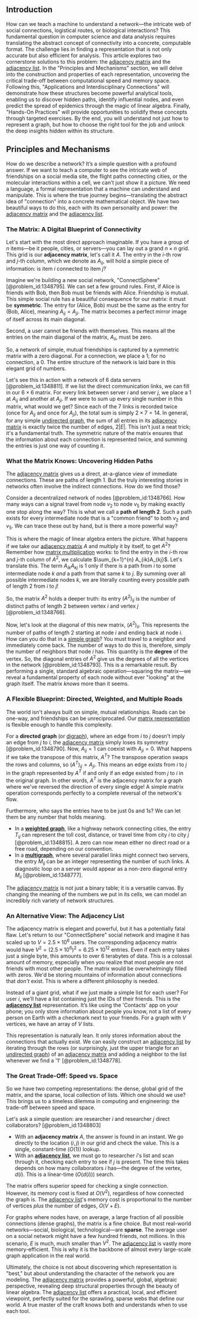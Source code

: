 ## Introduction
How can we teach a machine to understand a network—the intricate web of social connections, logistical routes, or biological interactions? This fundamental question in computer science and data analysis requires translating the abstract concept of connectivity into a concrete, computable format. The challenge lies in finding a representation that is not only accurate but also efficient for analysis. This article explores two cornerstone solutions to this problem: the [adjacency matrix](@article_id:150516) and the [adjacency list](@article_id:266380). In the "Principles and Mechanisms" section, we will delve into the construction and properties of each representation, uncovering the critical trade-off between computational speed and memory space. Following this, "Applications and Interdisciplinary Connections" will demonstrate how these structures become powerful analytical tools, enabling us to discover hidden paths, identify influential nodes, and even predict the spread of epidemics through the magic of linear algebra. Finally, "Hands-On Practices" will provide opportunities to solidify these concepts through targeted exercises. By the end, you will understand not just how to represent a graph, but how to choose the right tool for the job and unlock the deep insights hidden within its structure.

## Principles and Mechanisms

How do we describe a network? It’s a simple question with a profound answer. If we want to teach a computer to see the intricate web of friendships on a social media site, the flight paths connecting cities, or the molecular interactions within a cell, we can't just show it a picture. We need a language, a formal representation that a machine can understand and manipulate. This is where the true journey begins—translating the abstract idea of "connection" into a concrete mathematical object. We have two beautiful ways to do this, each with its own personality and power: the [adjacency matrix](@article_id:150516) and the [adjacency list](@article_id:266380).

### The Matrix: A Digital Blueprint of Connectivity

Let's start with the most direct approach imaginable. If you have a group of $n$ items—be it people, cities, or servers—you can lay out a grand $n \times n$ grid. This grid is our **adjacency matrix**, let's call it $A$. The entry in the $i$-th row and $j$-th column, which we denote as $A_{ij}$, will hold a simple piece of information: is item $i$ connected to item $j$?

Imagine we're building a new social network, "ConnectSphere" [@problem_id:1348795]. We can set a few ground rules. First, if Alice is friends with Bob, then Bob must be friends with Alice. Friendship is mutual. This simple social rule has a beautiful consequence for our matrix: it must be **symmetric**. The entry for (Alice, Bob) must be the same as the entry for (Bob, Alice), meaning $A_{ij} = A_{ji}$. The matrix becomes a perfect mirror image of itself across its main diagonal.

Second, a user cannot be friends with themselves. This means all the entries on the main diagonal of the matrix, $A_{ii}$, must be zero.

So, a network of simple, mutual friendships is captured by a symmetric matrix with a zero diagonal. For a connection, we place a 1; for no connection, a 0. The entire structure of the network is laid bare in this elegant grid of numbers.

Let's see this in action with a network of 6 data servers [@problem_id:1348811]. If we list the direct communication links, we can fill in our $6 \times 6$ matrix. For every link between server $i$ and server $j$, we place a 1 at $A_{ij}$ and another at $A_{ji}$. If we were to sum up every single number in this matrix, what would we get? Since each of the 7 links is recorded twice (once for $A_{ij}$ and once for $A_{ji}$), the total sum is simply $2 \times 7 = 14$. In general, for any simple [undirected graph](@article_id:262541), the sum of all entries in its [adjacency matrix](@article_id:150516) is exactly twice the number of edges, $2|E|$. This isn't just a neat trick; it's a fundamental truth. The symmetric nature of the matrix ensures that the information about each connection is represented twice, and summing the entries is just one way of counting it.

### What the Matrix Knows: Uncovering Hidden Paths

The [adjacency matrix](@article_id:150516) gives us a direct, at-a-glance view of immediate connections. These are paths of length 1. But the truly interesting stories in networks often involve the indirect connections. How do we find those?

Consider a decentralized network of nodes [@problem_id:1348766]. How many ways can a signal travel from node $v_2$ to node $v_5$ by making exactly one stop along the way? This is what we call a **path of length 2**. Such a path exists for every intermediate node that is a "common friend" to both $v_2$ and $v_5$. We can trace these out by hand, but is there a more powerful way?

This is where the magic of linear algebra enters the picture. What happens if we take our [adjacency matrix](@article_id:150516) $A$ and multiply it by itself, to get $A^2$? Remember how [matrix multiplication](@article_id:155541) works: to find the entry in the $i$-th row and $j$-th column of $A^2$, we calculate $\sum_{k=1}^{n} A_{ik}A_{kj}$. Let's translate this. The term $A_{ik}A_{kj}$ is 1 only if there is a path from $i$ to some intermediate node $k$ *and* a path from that same $k$ to $j$. By summing over all possible intermediate nodes $k$, we are literally counting every possible path of length 2 from $i$ to $j$!

So, the matrix $A^2$ holds a deeper truth: its entry $(A^2)_{ij}$ is the number of distinct paths of length 2 between vertex $i$ and vertex $j$ [@problem_id:1348766].

Now, let's look at the diagonal of this new matrix, $(A^2)_{ii}$. This represents the number of paths of length 2 starting at node $i$ and ending back at node $i$. How can you do that in a [simple graph](@article_id:274782)? You must travel to a neighbor and immediately come back. The number of ways to do this is, therefore, simply the number of neighbors that node $i$ has. This quantity is the **degree** of the vertex. So, the diagonal entries of $A^2$ give us the degrees of all the vertices in the network [@problem_id:1348793]. This is a remarkable result. By performing a single, standard algebraic operation—squaring the matrix—we reveal a fundamental property of each node without ever "looking" at the graph itself. The matrix *knows* more than it seems.

### A Flexible Blueprint: Directed, Weighted, and Multiple Roads

The world isn't always built on simple, mutual relationships. Roads can be one-way, and friendships can be unreciprocated. Our [matrix representation](@article_id:142957) is flexible enough to handle this complexity.

For a **directed graph** (or [digraph](@article_id:276465)), where an edge from $i$ to $j$ doesn't imply an edge from $j$ to $i$, the [adjacency matrix](@article_id:150516) simply loses its symmetry [@problem_id:1348790]. Now, $A_{ij}=1$ can coexist with $A_{ji}=0$. What happens if we take the transpose of this matrix, $A^T$? The transpose operation swaps the rows and columns, so $(A^T)_{ij} = A_{ji}$. This means an edge exists from $i$ to $j$ in the graph represented by $A^T$ if and only if an edge existed from $j$ to $i$ in the original graph. In other words, $A^T$ is the adjacency matrix for a graph where we've reversed the direction of every single edge! A simple matrix operation corresponds perfectly to a complete reversal of the network's flow.

Furthermore, who says the entries have to be just 0s and 1s? We can let them be any number that holds meaning.
-   In a **[weighted graph](@article_id:268922)**, like a highway network connecting cities, the entry $T_{ij}$ can represent the toll cost, distance, or travel time from city $i$ to city $j$ [@problem_id:1348815]. A zero can now mean either no direct road or a free road, depending on our convention.
-   In a **[multigraph](@article_id:261082)**, where several parallel links might connect two servers, the entry $M_{ij}$ can be an integer representing the number of such links. A diagnostic loop on a server would appear as a non-zero diagonal entry $M_{ii}$ [@problem_id:1348777].

The [adjacency matrix](@article_id:150516) is not just a binary table; it is a versatile canvas. By changing the meaning of the numbers we put in its cells, we can model an incredibly rich variety of network structures.

### An Alternative View: The Adjacency List

The adjacency matrix is elegant and powerful, but it has a potentially fatal flaw. Let's return to our "ConnectSphere" social network and imagine it has scaled up to $V = 2.5 \times 10^6$ users. The corresponding adjacency matrix would have $V^2 = (2.5 \times 10^6)^2 = 6.25 \times 10^{12}$ entries. Even if each entry takes just a single byte, this amounts to over 6 terabytes of data. This is a colossal amount of memory, especially when you realize that most people are not friends with most other people. The matrix would be overwhelmingly filled with zeros. We'd be storing mountains of information about connections that *don't* exist. This is where a different philosophy is needed.

Instead of a giant grid, what if we just made a simple list for each user? For user $i$, we'll have a list containing just the IDs of their friends. This is the **[adjacency list](@article_id:266380)** representation. It’s like using the 'Contacts' app on your phone; you only store information about people you know, not a list of every person on Earth with a checkmark next to your friends. For a graph with $V$ vertices, we have an array of $V$ lists.

This representation is naturally lean. It only stores information about the connections that actually exist. We can easily construct an [adjacency list](@article_id:266380) by iterating through the rows (or surprisingly, just the upper triangle for an [undirected graph](@article_id:262541)) of an [adjacency matrix](@article_id:150516) and adding a neighbor to the list whenever we find a '1' [@problem_id:1348778].

### The Great Trade-Off: Speed vs. Space

So we have two competing representations: the dense, global grid of the matrix, and the sparse, local collection of lists. Which one should we use? This brings us to a timeless dilemma in computing and engineering: the trade-off between speed and space.

Let's ask a simple question: are researcher $i$ and researcher $j$ direct collaborators? [@problem_id:1348803]
-   With an **adjacency matrix** $A$, the answer is found in an instant. We go directly to the location $(i, j)$ in our grid and check the value. This is a single, constant-time ($O(1)$) lookup.
-   With an **[adjacency list](@article_id:266380)**, we must go to researcher $i$'s list and scan through it, checking each entry to see if $j$ is present. The time this takes depends on how many collaborators $i$ has—the degree of the vertex, $d(i)$. This is a linear-time ($O(d(i))$) search.

The matrix offers superior speed for checking a single connection. However, its memory cost is fixed at $O(V^2)$, regardless of how connected the graph is. The [adjacency list](@article_id:266380)'s memory cost is proportional to the number of vertices *plus* the number of edges, $O(V+E)$.

For graphs where nodes have, on average, a large fraction of all possible connections (dense graphs), the matrix is a fine choice. But most real-world networks—social, biological, technological—are **sparse**. The average user on a social network might have a few hundred friends, not millions. In this scenario, $E$ is much, much smaller than $V^2$. The [adjacency list](@article_id:266380) is vastly more memory-efficient. This is why it is the backbone of almost every large-scale graph application in the real world.

Ultimately, the choice is not about discovering which representation is "best," but about understanding the character of the network you are modeling. The [adjacency matrix](@article_id:150516) provides a powerful, global, algebraic perspective, revealing deep structural properties through the beauty of linear algebra. The [adjacency list](@article_id:266380) offers a practical, local, and efficient viewpoint, perfectly suited for the sprawling, sparse webs that define our world. A true master of the craft knows both and understands when to use each tool.